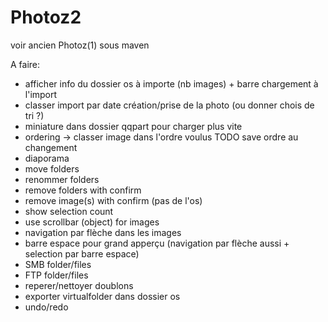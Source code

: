 # Photoz2

voir ancien Photoz(1) sous maven

A faire:

* afficher info du dossier os à importe (nb images) + barre chargement à l'import
* classer import par date création/prise de la photo (ou donner chois de tri ?)
* miniature dans dossier qqpart pour charger plus vite
* ordering -> classer image dans l'ordre voulus TODO save ordre au changement
* diaporama
* move folders
* renommer folders
* remove folders with confirm
* remove image(s) with confirm (pas de l'os)
* show selection count
* use scrollbar (object) for images
* navigation par flèche dans les images
* barre espace pour grand apperçu (navigation par flèche aussi + selection par barre espace)
* SMB folder/files
* FTP folder/files
* reperer/nettoyer doublons
* exporter virtualfolder dans dossier os
* undo/redo